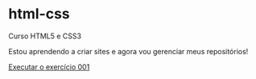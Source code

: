 # html-css
 Curso HTML5 e CSS3

Estou aprendendo a criar sites e agora vou gerenciar meus repositórios!

<a href="https://jfaccion.github.io/html-css/exercicios/ex001/index.html">Executar o exercício 001</a>